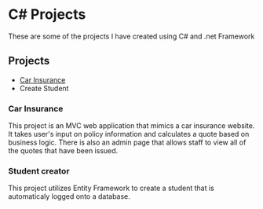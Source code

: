# <h1>C# Projects</h1>
  <a> These are some of the projects I have created using C# and .net Framework
    
   <h2>Projects</h2>
  <ul>
    <li><a href="https://github.com/carlosramir991/C-Sharp-Projects/tree/main/CarInsurance"> Car Insurance</a></li>
    <li> Create Student</li>
  </ul>
  
  <h3>Car Insurance</h3>
  
  <a> This project is an MVC web application that mimics a car insurance website. It takes user's input on policy information and calculates a quote based on business logic. There is also an admin page that allows staff to view all of the quotes that have been issued.</a>
  
  <h3>Student creator</h3>
  
  <a> This project utilizes Entity Framework to create a student that is automaticaly logged onto a database.</a>
  
  
